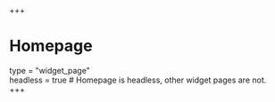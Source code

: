 +++		
# Homepage		
type = "widget_page"		
headless = true  # Homepage is headless, other widget pages are not.		
+++